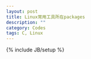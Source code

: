 ```yaml
---
layout: post
title: Linux常用工具所在packages
description: ""
category: Codes
tags: C, Linux
---
```

{% include JB/setup %}



